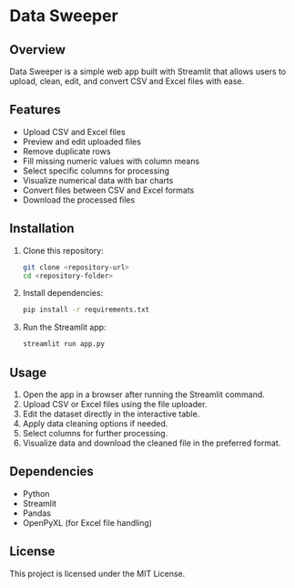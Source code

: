 # Data Sweeper

## Overview
Data Sweeper is a simple web app built with Streamlit that allows users to upload, clean, edit, and convert CSV and Excel files with ease.

## Features
- Upload CSV and Excel files
- Preview and edit uploaded files
- Remove duplicate rows
- Fill missing numeric values with column means
- Select specific columns for processing
- Visualize numerical data with bar charts
- Convert files between CSV and Excel formats
- Download the processed files

## Installation
1. Clone this repository:
   ```sh
   git clone <repository-url>
   cd <repository-folder>
   ```
2. Install dependencies:
   ```sh
   pip install -r requirements.txt
   ```
3. Run the Streamlit app:
   ```sh
   streamlit run app.py
   ```

## Usage
1. Open the app in a browser after running the Streamlit command.
2. Upload CSV or Excel files using the file uploader.
3. Edit the dataset directly in the interactive table.
4. Apply data cleaning options if needed.
5. Select columns for further processing.
6. Visualize data and download the cleaned file in the preferred format.

## Dependencies
- Python
- Streamlit
- Pandas
- OpenPyXL (for Excel file handling)

## License
This project is licensed under the MIT License.

